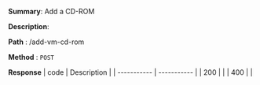 **Summary**: Add a CD-ROM

**Description**:

**Path** : /add-vm-cd-rom

**Method** : `POST`

**Response**
| code      | Description |
| ----------- | ----------- |
|  200   |       |
|  400   |       |

